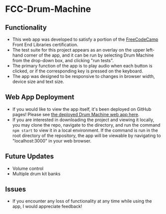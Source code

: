 # FCC-Drum-Machine
## Functionality
* This web app was developed to satisfy a portion of the [FreeCodeCamp](https://www.freecodecamp.org/) Front End Libraries certification. 
* The test suite for this project appears as an overlay on the upper left-hand corner of the app, and it can be run by selecting Drum Machine from the drop-down box, and clicking "run tests".
* The primary function of the app is to play audio when each button is clicked, or if the corresponding key is pressed on the keyboard.
* The app was designed to be responsive to changes in browser width, device size and text size. 

## Web App Deployment
* If you would like to view the app itself, it's been deployed on GitHub pages! Please see [the deployed Drum Machine web app here](https://loofmot.github.io/FCC-Drum-Machine/).
* If you are interested in downloading the project and viewing it locally, you may clone the repo, navigate to the directory, and run the command `npm start` to view it in a local environment. If the command is run in the root directory of the repository, the app will be viewable by navigating to "localhost:3000" in your web browser.

## Future Updates
* Volume control
* Multiple drum kit banks

## Issues
* If you encounter any loss of functionality at any time while using the app, I would appreciate feedback!



